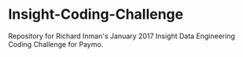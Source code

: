 # Insight-Coding-Challenge
Repository for Richard Inman's January 2017 Insight Data Engineering Coding Challenge for Paymo.
